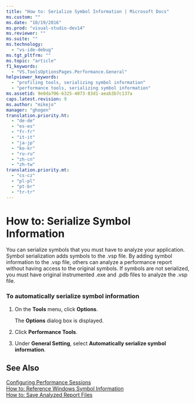 ```yaml
---
title: "How to: Serialize Symbol Information | Microsoft Docs"
ms.custom: ""
ms.date: "10/19/2016"
ms.prod: "visual-studio-dev14"
ms.reviewer: ""
ms.suite: ""
ms.technology: 
  - "vs-ide-debug"
ms.tgt_pltfrm: ""
ms.topic: "article"
f1_keywords: 
  - "VS.ToolsOptionsPages.Performance.General"
helpviewer_keywords: 
  - "profiling tools, serializing symbol information"
  - "performance tools, serializing symbol information"
ms.assetid: 9e0da706-6325-4073-83d1-aeab3b7c137a
caps.latest.revision: 9
ms.author: "mikejo"
manager: "ghogen"
translation.priority.ht: 
  - "de-de"
  - "es-es"
  - "fr-fr"
  - "it-it"
  - "ja-jp"
  - "ko-kr"
  - "ru-ru"
  - "zh-cn"
  - "zh-tw"
translation.priority.mt: 
  - "cs-cz"
  - "pl-pl"
  - "pt-br"
  - "tr-tr"
---
```

# How to: Serialize Symbol Information
You can serialize symbols that you must have to analyze your application. Symbol serialization adds symbols to the .vsp file. By adding symbol information to the .vsp file, others can analyze a performance report without having access to the original symbols. If symbols are not serialized, you must have original instrumented .exe and .pdb files to analyze the .vsp file.  
  
### To automatically serialize symbol information  
  
1.  On the **Tools** menu, click **Options**.  
  
     The **Options** dialog box is displayed.  
  
2.  Click **Performance Tools**.  
  
3.  Under **General Setting**, select **Automatically serialize symbol information**.  
  
## See Also  
 [Configuring Performance Sessions](../profiling/configuring-performance-sessions.md)   
 [How to: Reference Windows Symbol Information](../profiling/how-to--reference-windows-symbol-information.md)   
 [How to: Save Analyzed Report Files](http://msdn.microsoft.com/en-us/0340ddde-caf4-48ac-8af3-d15dcdade556)